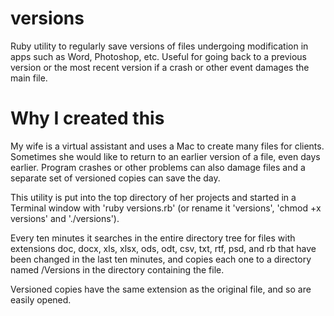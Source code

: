 # versions

Ruby utility to regularly save versions of files undergoing modification in apps such as Word, Photoshop, etc. Useful for going back to a previous version or the most recent version if a crash or other event damages the main file.

# Why I created this

My wife is a virtual assistant and uses a Mac to create many files for clients. Sometimes she would like to return to an earlier version of a file, even days earlier. Program crashes or other problems can also damage files and a separate set of versioned copies can save the day.

This utility is put into the top directory of her projects and started in a Terminal window with 'ruby versions.rb' (or rename it 'versions', 'chmod +x versions' and './versions').

Every ten minutes it searches in the entire directory tree for files with extensions doc, docx, xls, xlsx, ods, odt, csv, txt, rtf, psd, and rb that have been changed in the last ten minutes, and copies each one to a directory named /Versions in the directory containing the file.

Versioned copies have the same extension as the original file, and so are easily opened.
